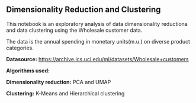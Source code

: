 ## Dimensionality Reduction and Clustering
This notebook is an exploratory analysis of data dimensionality reductiona and data clustering using the Wholesale customer data.

The data is the annual spending in monetary units(m.u.) on diverse product categories.

**Datasource:** https://archive.ics.uci.edu/ml/datasets/Wholesale+customers

**Algorithms used:**

**Dimensionality reduction:** PCA and UMAP

**Clustering:** K-Means and Hierarchical clustering
